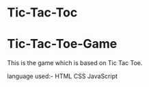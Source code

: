 # Tic-Tac-Toc

# Tic-Tac-Toe-Game
This is the game which is based on Tic Tac Toe.

language used:- HTML CSS JavaScript
